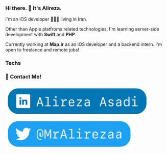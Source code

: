 ### Hi there. 👋 It's Alireza.

I'm an iOS developer 👨🏻‍💻 living in Iran.

Other than Apple platfroms related technologies, I'm learning server-side development with __Swift__ and __PHP__.

Currently working at __Map.ir__ as an iOS developer and a backend intern. I'm open to freelance and remote jobs!

### Techs



### 📱 Contact Me!

<div align="left">
	<a href="https://www.linkedin.com/in/mralirezaa/">
        <img src='https://raw.githubusercontent.com/Mr-Alirezaa/Mr-Alirezaa/master/LinkedIn.svg' alt='Via LinkedIn'>
    </a>
    <a href="https://twitter.com/MrAlirezaa">
        <img src='https://raw.githubusercontent.com/Mr-Alirezaa/Mr-Alirezaa/master/Twitter.svg' alt='Via Twitter'>
    </a>
</p>
